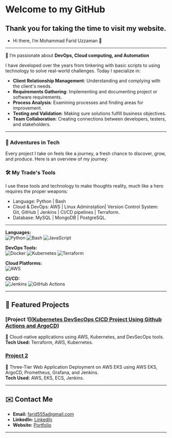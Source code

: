 # Welcome to my GitHub
## Thank you for taking the time to visit my website.
-  Hi there, I’m Mohammad Farid Uzzaman 👋
---

 👀 I’m passionate about **DevOps, Cloud computing, and Automation**

I have developed over the years from tinkering with basic scripts to using technology to solve real-world challenges. Today I specialize in:

-  **Client Relationship Management**: Understanding and complying with the client's needs.
-  **Requirements Gathering**: Implementing and documenting project or software requirements.
-  **Process Analysis**: Examining processes and finding areas for improvement.
-  **Testing and Validation**: Making sure solutions fulfill business objectives.
-  **Team Collaboration**: Creating connections between developers, testers, and stakeholders.
---

### 🚀 Adventures in Tech  
Every project I take on feels like a journey, a fresh chance to discover, grow, and produce. Here is an overview of my journey:

### 🛠️ My Trade's Tools
I use these tools and technology to make thoughts reality, much like a hero requires the proper weapons:

- Language: Python | Bash
- Cloud & DevOps: AWS | Linux Adminstation| Version Control System: Git, GitHub | Jenkins | CI/CD pipelines | Terraform.
- Database: MySQL | MongoDB | PostgreSQL.

---

**Languages:**  
![Python](https://img.shields.io/badge/-Python-3776AB?style=flat-square&logo=python&logoColor=white)
![Bash](https://img.shields.io/badge/-Bash-4EAA25?style=flat-square&logo=gnu-bash&logoColor=white)
![JavaScript](https://img.shields.io/badge/-JavaScript-F7DF1E?style=flat-square&logo=javascript&logoColor=black)

**DevOps Tools:**  
![Docker](https://img.shields.io/badge/-Docker-2496ED?style=flat-square&logo=docker&logoColor=white)
![Kubernetes](https://img.shields.io/badge/-Kubernetes-326CE5?style=flat-square&logo=kubernetes&logoColor=white)
![Terraform](https://img.shields.io/badge/-Terraform-7B42BC?style=flat-square&logo=terraform&logoColor=white)

**Cloud Platforms:**  
![AWS](https://img.shields.io/badge/-AWS-232F3E?style=flat-square&logo=amazon-aws&logoColor=white)

**CI/CD:**  
![Jenkins](https://img.shields.io/badge/-Jenkins-D24939?style=flat-square&logo=jenkins&logoColor=white)
![GitHub Actions](https://img.shields.io/badge/-GitHub%20Actions-2088FF?style=flat-square&logo=github-actions&logoColor=white)

---

## 🌟 Featured Projects

### [Project 1]([Kubernetes DevSecOps CICD Project Using Github Actions and ArgoCD](https://github.com/farid555/reactjs))
🚀 Cloud-native applications using AWS, Kubernetes, and DevSecOps tools.  
**Tech Used:** Terraform, AWS, Kubernetes.  

### [Project 2](https://github.com/farid555/End-to-End-Kubernetes-Three-Tier-DevSecOps-Project)
🚀 Three-Tier Web Application Deployment on AWS EKS using AWS EKS, ArgoCD, Prometheus, Grafana, and Jenkins.  
**Tech Used:** AWS, EKS, ECS, Jenkins.  

---

## ✉️ Contact Me
- **Email:** [farid555a@gmail.com](mailto:farid555a@gmail.com)  
- **LinkedIn:** [LinkedIn](https://www.linkedin.com/in/mohammad-uzzaman-b4a0421b8/)  
- **Website:** [Portfolio](https://portfolio-v1-gules.vercel.app/)  

---



  
